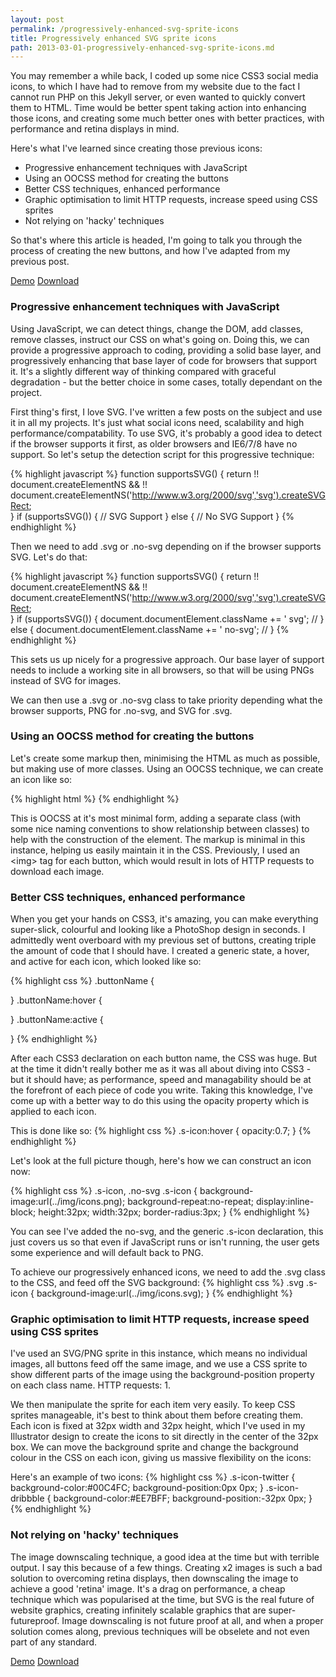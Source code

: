 ```yaml
---
layout: post
permalink: /progressively-enhanced-svg-sprite-icons
title: Progressively enhanced SVG sprite icons
path: 2013-03-01-progressively-enhanced-svg-sprite-icons.md
---
```


You may remember a while back, I coded up some nice CSS3 social media icons, to which I have had to remove from my website due to the fact I cannot run PHP on this Jekyll server, or even wanted to quickly convert them to HTML. Time would be better spent taking action into enhancing those icons, and creating some much better ones with better practices, with performance and retina displays in mind.

Here's what I've learned since creating those previous icons:
<ul class="post-list">
  <li>Progressive enhancement techniques with JavaScript</li>
  <li>Using an OOCSS method for creating the buttons</li>
  <li>Better CSS techniques, enhanced performance</li>
  <li>Graphic optimisation to limit HTTP requests, increase speed using CSS sprites</li>
  <li>Not relying on 'hacky' techniques</li>
</ul>

So that's where this article is headed, I'm going to talk you through the process of creating the new buttons, and how I've adapted from my previous post.

<div class="download-box">
  <a href="//toddmotto.com/labs/svg-icons" onclick="_gaq.push(['_trackEvent', 'Click', 'Demo SVG Icons, 'SVG Icons Demo']);">Demo</a>
  <a href="//toddmotto.com/labs/svg-icons/svg-icons.zip" onclick="_gaq.push(['_trackEvent', 'Click', 'Download SVG Icons, 'SVG Icons Download']);">Download</a>
</div>

### Progressive enhancement techniques with JavaScript
Using JavaScript, we can detect things, change the DOM, add classes, remove classes, instruct our CSS on what's going on. Doing this, we can provide a progressive approach to coding, providing a solid base layer, and progressively enhancing that base layer of code for browsers that support it. It's a slightly different way of thinking compared with graceful degradation - but the better choice in some cases, totally dependant on the project.

First thing's first, I love SVG. I've written a few posts on the subject and use it in all my projects. It's just what social icons need, scalability and high performance/compatability. To use SVG, it's probably a good idea to detect if the browser supports it first, as older browsers and IE6/7/8 have no support. So let's setup the detection script for this progressive technique:

{% highlight javascript %}
function supportsSVG() {
    return !! document.createElementNS && !! document.createElementNS('http://www.w3.org/2000/svg','svg').createSVGRect;  
}
if (supportsSVG()) {
    // SVG Support
} else {
    // No SVG Support
}
{% endhighlight %}

Then we need to add .svg or .no-svg depending on if the browser supports SVG. Let's do that:

{% highlight javascript %}
function supportsSVG() {
    return !! document.createElementNS && !! document.createElementNS('http://www.w3.org/2000/svg','svg').createSVGRect;  
}
if (supportsSVG()) {
    document.documentElement.className += ' svg'; // <html class=" svg">
} else {
    document.documentElement.className += ' no-svg'; // <html class=" no-svg">
}
{% endhighlight %}

This sets us up nicely for a progressive approach. Our base layer of support needs to include a working site in all browsers, so that will be using PNGs instead of SVG for images.

We can then use a .svg or .no-svg class to take priority depending what the browser supports, PNG for .no-svg, and SVG for .svg.

### Using an OOCSS method for creating the buttons
Let's create some markup then, minimising the HTML as much as possible, but making use of more classes. Using an OOCSS technique, we can create an icon like so:

{% highlight html %}
<a href="#" class="s-icon s-icon-twitter"></a>
{% endhighlight %}

This is OOCSS at it's most minimal form, adding a separate class (with some nice naming conventions to show relationship between classes) to help with the construction of the element. The markup is minimal in this instance, helping us easily maintain it in the CSS. Previously, I used an &lt;img&gt; tag for each button, which would result in lots of HTTP requests to download each image.

### Better CSS techniques, enhanced performance
When you get your hands on CSS3, it's amazing, you can make everything super-slick, colourful and looking like a PhotoShop design in seconds. I admittedly went overboard with my previous set of buttons, creating triple the amount of code that I should have. I created a generic state, a hover, and active for each icon, which looked like so:

{% highlight css %}
.buttonName {
  
}
.buttonName:hover {
  
}
.buttonName:active {
  
}
{% endhighlight %}

After each CSS3 declaration on each button name, the CSS was huge. But at the time it didn't really bother me as it was all about diving into CSS3 - but it should have; as performance, speed and managability should be at the forefront of each piece of code you write. Taking this knowledge, I've come up with a better way to do this using the opacity property which is applied to each icon.

This is done like so:
{% highlight css %}
.s-icon:hover {
  opacity:0.7;
}
{% endhighlight %}

Let's look at the full picture though, here's how we can construct an icon now:

{% highlight css %}
.s-icon,
.no-svg .s-icon {
  background-image:url(../img/icons.png);
  background-repeat:no-repeat;
  display:inline-block;
  height:32px;
  width:32px;
  border-radius:3px;
}
{% endhighlight %}

You can see I've added the no-svg, and the generic .s-icon declaration, this just covers us so that even if JavaScript runs or isn't running, the user gets some experience and will default back to PNG.

To achieve our progressively enhanced icons, we need to add the .svg class to the CSS, and feed off the SVG background:
{% highlight css %}
.svg .s-icon {
  background-image:url(../img/icons.svg);
}
{% endhighlight %}

### Graphic optimisation to limit HTTP requests, increase speed using CSS sprites
I've used an SVG/PNG sprite in this instance, which means no individual images, all buttons feed off the same image, and we use a CSS sprite to show different parts of the image using the background-position property on each class name. HTTP requests: 1.

We then manipulate the sprite for each item very easily. To keep CSS sprites manageable, it's best to think about them before creating them. Each icon is fixed at 32px width and 32px height, which I've used in my Illustrator design to create the icons to sit directly in the center of the 32px box. We can move the background sprite and change the background colour in the CSS on each icon, giving us massive flexibility on the icons:

Here's an example of two icons:
{% highlight css %}
.s-icon-twitter {
  background-color:#00C4FC;
  background-position:0px 0px;
}
.s-icon-dribbble {
  background-color:#EE7BFF;
  background-position:-32px 0px;
}
{% endhighlight %}

### Not relying on 'hacky' techniques
The image downscaling technique, a good idea at the time but with terrible output. I say this because of a few things. Creating x2 images is such a bad solution to overcoming retina displays, then downscaling the image to achieve a good 'retina' image. It's a drag on performance, a cheap technique which was popularised at the time, but SVG is the real future of website graphics, creating infinitely scalable graphics that are super-futureproof. Image downscaling is not future proof at all, and when a proper solution comes along, previous techniques will be obselete and not even part of any standard.

<div class="download-box">
  <a href="//toddmotto.com/labs/svg-icons" onclick="_gaq.push(['_trackEvent', 'Click', 'Demo SVG Icons, 'SVG Icons Demo']);">Demo</a>
  <a href="//toddmotto.com/labs/svg-icons/svg-icons.zip" onclick="_gaq.push(['_trackEvent', 'Click', 'Download SVG Icons, 'SVG Icons Download']);">Download</a>
</div>
